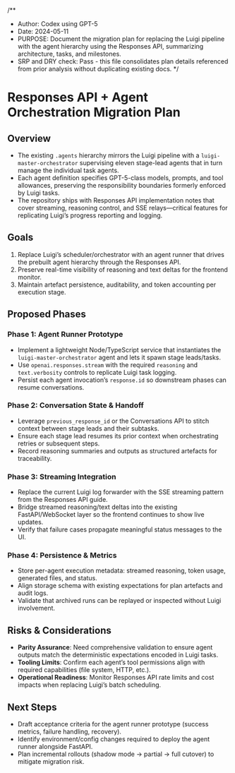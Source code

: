 /**
 * Author: Codex using GPT-5
 * Date: 2024-05-11
 * PURPOSE: Document the migration plan for replacing the Luigi pipeline with the agent hierarchy using the Responses API, summarizing architecture, tasks, and milestones.
 * SRP and DRY check: Pass - this file consolidates plan details referenced from prior analysis without duplicating existing docs.
 */

# Responses API + Agent Orchestration Migration Plan

## Overview
- The existing `.agents` hierarchy mirrors the Luigi pipeline with a `luigi-master-orchestrator` supervising eleven stage-lead agents that in turn manage the individual task agents.
- Each agent definition specifies GPT-5-class models, prompts, and tool allowances, preserving the responsibility boundaries formerly enforced by Luigi tasks.
- The repository ships with Responses API implementation notes that cover streaming, reasoning control, and SSE relays—critical features for replicating Luigi’s progress reporting and logging.

## Goals
1. Replace Luigi’s scheduler/orchestrator with an agent runner that drives the prebuilt agent hierarchy through the Responses API.
2. Preserve real-time visibility of reasoning and text deltas for the frontend monitor.
3. Maintain artefact persistence, auditability, and token accounting per execution stage.

## Proposed Phases

### Phase 1: Agent Runner Prototype
- Implement a lightweight Node/TypeScript service that instantiates the `luigi-master-orchestrator` agent and lets it spawn stage leads/tasks.
- Use `openai.responses.stream` with the required `reasoning` and `text.verbosity` controls to replicate Luigi task logging.
- Persist each agent invocation’s `response.id` so downstream phases can resume conversations.

### Phase 2: Conversation State & Handoff
- Leverage `previous_response_id` or the Conversations API to stitch context between stage leads and their subtasks.
- Ensure each stage lead resumes its prior context when orchestrating retries or subsequent steps.
- Record reasoning summaries and outputs as structured artefacts for traceability.

### Phase 3: Streaming Integration
- Replace the current Luigi log forwarder with the SSE streaming pattern from the Responses API guide.
- Bridge streamed reasoning/text deltas into the existing FastAPI/WebSocket layer so the frontend continues to show live updates.
- Verify that failure cases propagate meaningful status messages to the UI.

### Phase 4: Persistence & Metrics
- Store per-agent execution metadata: streamed reasoning, token usage, generated files, and status.
- Align storage schema with existing expectations for plan artefacts and audit logs.
- Validate that archived runs can be replayed or inspected without Luigi involvement.

## Risks & Considerations
- **Parity Assurance**: Need comprehensive validation to ensure agent outputs match the deterministic expectations encoded in Luigi tasks.
- **Tooling Limits**: Confirm each agent’s tool permissions align with required capabilities (file system, HTTP, etc.).
- **Operational Readiness**: Monitor Responses API rate limits and cost impacts when replacing Luigi’s batch scheduling.

## Next Steps
- Draft acceptance criteria for the agent runner prototype (success metrics, failure handling, recovery).
- Identify environment/config changes required to deploy the agent runner alongside FastAPI.
- Plan incremental rollouts (shadow mode -> partial -> full cutover) to mitigate migration risk.

